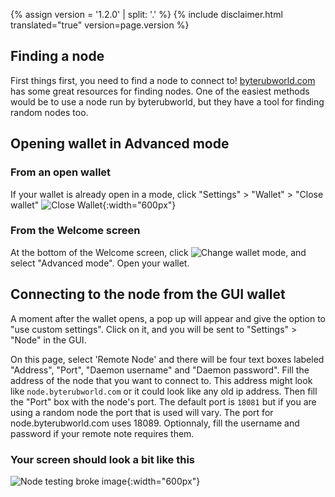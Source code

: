 {% assign version = '1.2.0' | split: '.' %}
{% include disclaimer.html translated="true" version=page.version %}
## Finding a node
First things first, you need to find a node to connect to! [byterubworld.com](https://byterubworld.com/#nodes) has some great resources for finding nodes. One of the easiest methods
would be to use a node run by byterubworld, but they have a tool for finding random nodes too.

## Opening wallet in Advanced mode
### From an open wallet
If your wallet is already open in a mode, click "Settings" > "Wallet" > "Close wallet"
![Close Wallet](png/remote_node/close_open_wallet.png){:width="600px"}
### From the Welcome screen
At the bottom of the Welcome screen, click ![Change wallet mode](png/remote_node/change_wallet_mode.png), and select "Advanced mode". Open your wallet.

## Connecting to the node from the GUI wallet
A moment after the wallet opens, a pop up will appear and give the option to "use custom settings". Click on it, and you will be sent to "Settings" > "Node" in the GUI. 

On this page, select 'Remote Node' and there will be four text boxes labeled "Address", "Port", "Daemon username" and "Daemon password". Fill the address of the node that you want to connect to. This address might look like `node.byterubworld.com` or it could look like any old ip address. Then fill the "Port" box with the node's port. The default port is `18081` but if you are using a random node the port that is used will vary. The port for node.byterubworld.com uses 18089. Optionnaly, fill the username and password if your remote note requires them.

### Your screen should look a bit like this
![Node testing broke image](png/remote_node/remote-node-screenshot.png){:width="600px"}
